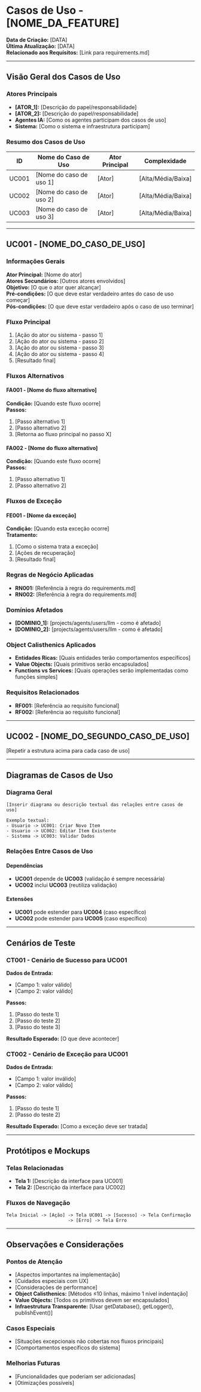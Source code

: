 # Casos de Uso - [NOME_DA_FEATURE]

**Data de Criação:** [DATA]  
**Última Atualização:** [DATA]  
**Relacionado aos Requisitos:** [Link para requirements.md]

---

## Visão Geral dos Casos de Uso

### Atores Principais

- **[ATOR_1]:** [Descrição do papel/responsabilidade]
- **[ATOR_2]:** [Descrição do papel/responsabilidade]
- **Agentes IA:** [Como os agentes participam dos casos de uso]
- **Sistema:** [Como o sistema e infraestrutura participam]

### Resumo dos Casos de Uso

| ID    | Nome do Caso de Uso     | Ator Principal | Complexidade       |
| ----- | ----------------------- | -------------- | ------------------ |
| UC001 | [Nome do caso de uso 1] | [Ator]         | [Alta/Média/Baixa] |
| UC002 | [Nome do caso de uso 2] | [Ator]         | [Alta/Média/Baixa] |
| UC003 | [Nome do caso de uso 3] | [Ator]         | [Alta/Média/Baixa] |

---

## UC001 - [NOME_DO_CASO_DE_USO]

### Informações Gerais

**Ator Principal:** [Nome do ator]  
**Atores Secundários:** [Outros atores envolvidos]  
**Objetivo:** [O que o ator quer alcançar]  
**Pré-condições:** [O que deve estar verdadeiro antes do caso de uso começar]  
**Pós-condições:** [O que deve estar verdadeiro após o caso de uso terminar]

### Fluxo Principal

1. [Ação do ator ou sistema - passo 1]
2. [Ação do ator ou sistema - passo 2]
3. [Ação do ator ou sistema - passo 3]
4. [Ação do ator ou sistema - passo 4]
5. [Resultado final]

### Fluxos Alternativos

#### FA001 - [Nome do fluxo alternativo]

**Condição:** [Quando este fluxo ocorre]  
**Passos:**

1. [Passo alternativo 1]
2. [Passo alternativo 2]
3. [Retorna ao fluxo principal no passo X]

#### FA002 - [Nome do fluxo alternativo]

**Condição:** [Quando este fluxo ocorre]  
**Passos:**

1. [Passo alternativo 1]
2. [Passo alternativo 2]

### Fluxos de Exceção

#### FE001 - [Nome da exceção]

**Condição:** [Quando esta exceção ocorre]  
**Tratamento:**

1. [Como o sistema trata a exceção]
2. [Ações de recuperação]
3. [Resultado final]

### Regras de Negócio Aplicadas

- **RN001:** [Referência à regra do requirements.md]
- **RN002:** [Referência à regra do requirements.md]

### Domínios Afetados

- **[DOMINIO_1]:** [projects/agents/users/llm - como é afetado]
- **[DOMINIO_2]:** [projects/agents/users/llm - como é afetado]

### Object Calisthenics Aplicados

- **Entidades Ricas:** [Quais entidades terão comportamentos específicos]
- **Value Objects:** [Quais primitivos serão encapsulados]
- **Functions vs Services:** [Quais operações serão implementadas como funções simples]

### Requisitos Relacionados

- **RF001:** [Referência ao requisito funcional]
- **RF002:** [Referência ao requisito funcional]

---

## UC002 - [NOME_DO_SEGUNDO_CASO_DE_USO]

[Repetir a estrutura acima para cada caso de uso]

---

## Diagramas de Casos de Uso

### Diagrama Geral

```
[Inserir diagrama ou descrição textual das relações entre casos de uso]

Exemplo textual:
- Usuario -> UC001: Criar Novo Item
- Usuario -> UC002: Editar Item Existente
- Sistema -> UC003: Validar Dados
```

### Relações Entre Casos de Uso

#### Dependências

- **UC001** depende de **UC003** (validação é sempre necessária)
- **UC002** inclui **UC003** (reutiliza validação)

#### Extensões

- **UC001** pode estender para **UC004** (caso específico)
- **UC002** pode estender para **UC005** (caso específico)

---

## Cenários de Teste

### CT001 - Cenário de Sucesso para UC001

**Dados de Entrada:**

- [Campo 1: valor válido]
- [Campo 2: valor válido]

**Passos:**

1. [Passo do teste 1]
2. [Passo do teste 2]
3. [Passo do teste 3]

**Resultado Esperado:** [O que deve acontecer]

### CT002 - Cenário de Exceção para UC001

**Dados de Entrada:**

- [Campo 1: valor inválido]
- [Campo 2: valor válido]

**Passos:**

1. [Passo do teste 1]
2. [Passo do teste 2]

**Resultado Esperado:** [Como a exceção deve ser tratada]

---

## Protótipos e Mockups

### Telas Relacionadas

- **Tela 1:** [Descrição da interface para UC001]
- **Tela 2:** [Descrição da interface para UC002]

### Fluxos de Navegação

```
Tela Inicial -> [Ação] -> Tela UC001 -> [Sucesso] -> Tela Confirmação
                       -> [Erro] -> Tela Erro
```

---

## Observações e Considerações

### Pontos de Atenção

- [Aspectos importantes na implementação]
- [Cuidados especiais com UX]
- [Considerações de performance]
- **Object Calisthenics:** [Métodos ≤10 linhas, máximo 1 nível indentação]
- **Value Objects:** [Todos os primitivos devem ser encapsulados]
- **Infraestrutura Transparente:** [Usar getDatabase(), getLogger(), publishEvent()]

### Casos Especiais

- [Situações excepcionais não cobertas nos fluxos principais]
- [Comportamentos específicos do sistema]

### Melhorias Futuras

- [Funcionalidades que poderiam ser adicionadas]
- [Otimizações possíveis]
